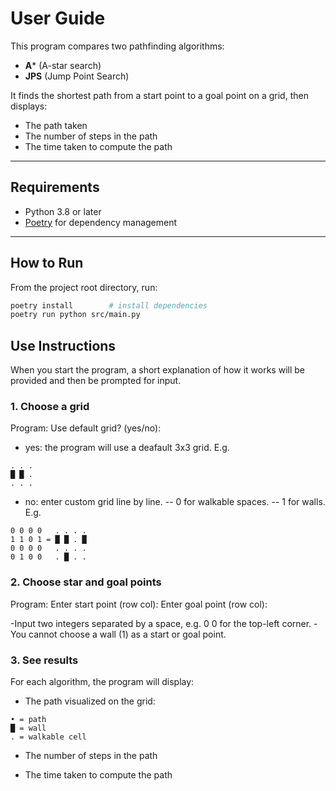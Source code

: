 # User Guide

This program compares two pathfinding algorithms:  
- **A*** (A-star search)  
- **JPS** (Jump Point Search)  

It finds the shortest path from a start point to a goal point on a grid, then displays:  
- The path taken
- The number of steps in the path  
- The time taken to compute the path  

---

## Requirements
- Python 3.8 or later  
- [Poetry](https://python-poetry.org/) for dependency management  

---

## How to Run
From the project root directory, run:

```bash
poetry install        # install dependencies
poetry run python src/main.py

```
## Use Instructions
When you start the program, a short explanation of how it works will be provided and then be prompted for input.

### 1. Choose a grid

Program: 
Use default grid? (yes/no):

- yes: the program will use a deafault 3x3 grid.
E.g.
```text
. . .
█ █ .
. . .
```
- no: enter custom grid line by line.
-- 0 for walkable spaces.
-- 1 for walls.
E.g.
```text
0 0 0 0   . . . .
1 1 0 1 = █ █ . █
0 0 0 0   . . . .
0 1 0 0   . █ . .
```
### 2. Choose star and goal points

Program: 
Enter start point (row col):
Enter goal point (row col):

-Input two integers separated by a space, e.g. 0 0 for the top-left corner.
-You cannot choose a wall (1) as a start or goal point.

### 3. See results

For each algorithm, the program will display:

- The path visualized on the grid:
```text
• = path
█ = wall
. = walkable cell
```

- The number of steps in the path

- The time taken to compute the path


